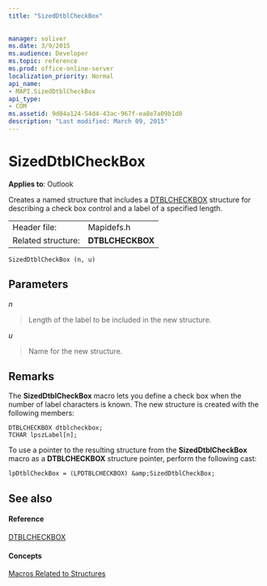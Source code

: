 ```yaml
---
title: "SizedDtblCheckBox"
 
 
manager: soliver
ms.date: 3/9/2015
ms.audience: Developer
ms.topic: reference
ms.prod: office-online-server
localization_priority: Normal
api_name:
- MAPI.SizedDtblCheckBox
api_type:
- COM
ms.assetid: 9d04a124-54d4-43ac-967f-ea8e7a09b1d0
description: "Last modified: March 09, 2015"
---
```


# SizedDtblCheckBox

  
  
**Applies to**: Outlook 
  
Creates a named structure that includes a [DTBLCHECKBOX](dtblcheckbox.md) structure for describing a check box control and a label of a specified length. 
  
|||
|:-----|:-----|
|Header file:  <br/> |Mapidefs.h  <br/> |
|Related structure:  <br/> |**DTBLCHECKBOX** <br/> |
   
```
SizedDtblCheckBox (n, u)
```

## Parameters

 _n_
  
> Length of the label to be included in the new structure.
    
 _u_
  
> Name for the new structure.
    
## Remarks

The **SizedDtblCheckBox** macro lets you define a check box when the number of label characters is known. The new structure is created with the following members: 
  
```
DTBLCHECKBOX dtblcheckbox;
TCHAR lpszLabel[n];

```

To use a pointer to the resulting structure from the **SizedDtblCheckBox** macro as a **DTBLCHECKBOX** structure pointer, perform the following cast: 
  
```
lpDtblCheckBox = (LPDTBLCHECKBOX) &amp;SizedDtblCheckBox;

```

## See also

#### Reference

[DTBLCHECKBOX](dtblcheckbox.md)
#### Concepts

[Macros Related to Structures](macros-related-to-structures.md)

